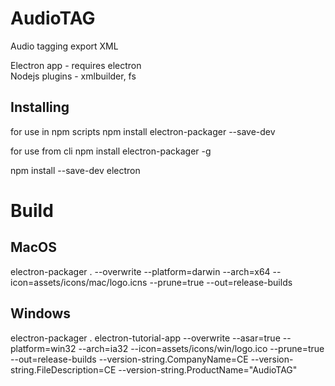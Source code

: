 # AudioTAG
Audio tagging export XML


Electron app - requires electron <br />
Nodejs plugins - xmlbuilder, fs

## Installing
for use in npm scripts
npm install electron-packager --save-dev

for use from cli
npm install electron-packager -g

npm install --save-dev electron

# Build
## MacOS
electron-packager . --overwrite --platform=darwin --arch=x64 --icon=assets/icons/mac/logo.icns --prune=true --out=release-builds

## Windows
electron-packager . electron-tutorial-app --overwrite --asar=true --platform=win32 --arch=ia32 --icon=assets/icons/win/logo.ico --prune=true --out=release-builds --version-string.CompanyName=CE --version-string.FileDescription=CE --version-string.ProductName="AudioTAG"
